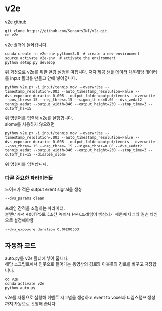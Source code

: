 # v2e
[v2e github](https://github.com/SensorsINI/v2e)  
```
git clone https://github.com/SensorsINI/v2e.git
cd v2e
```
v2e 폴더에 들어갑니다.  
```
conda create -n v2e-env python=3.8  # create a new environment
source activate v2e-env  # activate the environment
python setup.py develop
```
위 과정으로 v2e를 위한 환경 설정을 마칩니다.
[저자 제공 샘플 데이터 다운](https://drive.google.com/file/d/1dNUXJGlpEM51UVYH4-ZInN9pf0bHGgT_/view?usp=sharing)해당 데이터를 input 폴더를 만들고 안에 넣어줍니다.
```
python v2e.py -i input/tennis.mov --overwrite --timestamp_resolution=.003 --auto_timestamp_resolution=False --dvs_exposure duration 0.005 --output_folder=output/tennis --overwrite --pos_thres=.15 --neg_thres=.15 --sigma_thres=0.03 --dvs_aedat2 tennis.aedat --output_width=346 --output_height=260 --stop_time=3 --cutoff_hz=15 
```
위 명령어를 입력해 v2e를 실행합니다.  
slomo를 사용하지 않으려면
```
python v2e.py -i input/tennis.mov --overwrite --timestamp_resolution=.003 --auto_timestamp_resolution=False --dvs_exposure duration 0.005 --output_folder=output/tennis --overwrite --pos_thres=.15 --neg_thres=.15 --sigma_thres=0.03 --dvs_aedat2 tennis.aedat --output_width=346 --output_height=260 --stop_time=3 --cutoff_hz=15 --disable_slomo
```
위 명령어를 입력합니다.

### 다른 중요한 파라미터들

노이즈가 적은 output event signal을 생성
```
--dvs_params clean
```
프레임 간격을 조절하는 파라미터.  
블렌더에서 480FPS로 3초간 녹화시 1440프레임이 생성되기 때문에 아래와 같은 타임으로 설정해야함
```
--dvs_exposure duration 0.00208333
```
## 자동화 코드
auto.py를 v2e 폴더에 넣어 줍니다.  
해당 스크립트에서 인풋으로 들어가는 동영상의 경로와 아웃풋의 경로를 바꾸고 저장합니다.
```
cd v2e
conda activate v2e
python auto.py
```
v2e를 자동으로 실행해 이벤트 시그널을 생성하고 event to voxel과 타임스탬프 생성까지 자동으로 진행해 줍니다.

